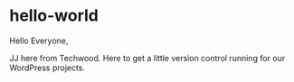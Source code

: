 # hello-world

Hello Everyone,

JJ here from Techwood. Here to get a little version control running for our WordPress projects. 
